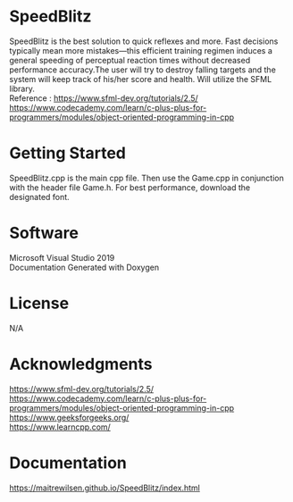 # SpeedBlitz

SpeedBlitz is the best solution to quick reflexes and more. Fast decisions typically mean more mistakes—this efficient training regimen induces a general speeding of               perceptual reaction times without decreased performance accuracy.The user will try to destroy falling targets and the system will keep track of his/her score and                   health. Will utilize the SFML library. <br />
Reference : https://www.sfml-dev.org/tutorials/2.5/  <br />
            https://www.codecademy.com/learn/c-plus-plus-for-programmers/modules/object-oriented-programming-in-cpp <br />
	    
# Getting Started

SpeedBlitz.cpp is the main cpp file. Then use the Game.cpp in conjunction with the header file Game.h. For best performance, download the designated font.

# Software 

Microsoft Visual Studio 2019<br /> 
Documentation Generated with Doxygen<br />

# License

N/A

# Acknowledgments
https://www.sfml-dev.org/tutorials/2.5/  <br />
https://www.codecademy.com/learn/c-plus-plus-for-programmers/modules/object-oriented-programming-in-cpp <br />
https://www.geeksforgeeks.org/ <br />
https://www.learncpp.com/ <br />

# Documentation

https://maitrewilsen.github.io/SpeedBlitz/index.html


	
